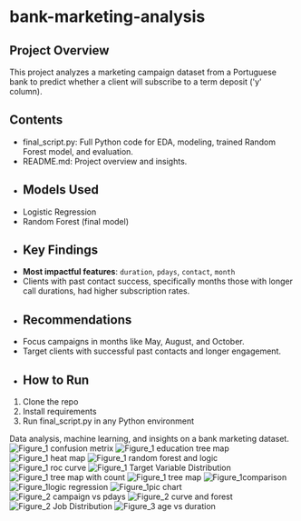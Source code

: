 # bank-marketing-analysis
## Project Overview
This project analyzes a marketing campaign dataset from a Portuguese bank to predict whether a client will subscribe to a term deposit ('y' column).
## Contents
- final_script.py: Full Python code for EDA, modeling, trained Random Forest model, and evaluation.
- README.md: Project overview and insights.
- ## Models Used
- Logistic Regression
- Random Forest (final model)
- ## Key Findings
- **Most impactful features**: `duration`, `pdays`, `contact`, `month`
- Clients with past contact success, specifically months those with longer call durations, had higher subscription rates.
- ## Recommendations
- Focus campaigns in months like May, August, and October.
- Target clients with successful past contacts and longer engagement.
- ## How to Run
1. Clone the repo
2. Install requirements
3. Run final_script.py in any Python environment

Data analysis, machine learning, and insights on a bank marketing dataset.
![Figure_1 confusion metrix](https://github.com/user-attachments/assets/eb4273bd-def8-447a-9355-1542401d0fc2)
![Figure_1 education tree map](https://github.com/user-attachments/assets/0f00a3e2-7f4e-43cb-85be-4746fb7d3c72)
![Figure_1 heat map](https://github.com/user-attachments/assets/0f1ce184-ce65-4ca5-a5ad-f1cf5fee6443)
![Figure_1 random forest and logic](https://github.com/user-attachments/assets/e3e6290b-a7c6-4e02-9b23-d507327be29c)
![Figure_1 roc curve](https://github.com/user-attachments/assets/a894f270-2609-4c06-becf-5aaecbbc6398)
![Figure_1 Target Variable Distribution](https://github.com/user-attachments/assets/8e118bf1-2b23-4614-82dc-45025672fa86)
![Figure_1 tree map with count](https://github.com/user-attachments/assets/36bce65a-c95f-4fe1-ae6a-6dc2d1f750bc)
![Figure_1 tree map](https://github.com/user-attachments/assets/6fc42ef4-ac17-4080-bd89-36c43de2e35d)
![Figure_1comparison](https://github.com/user-attachments/assets/052e6c90-a7de-4e1a-9311-4d1fe2f4b553)
![Figure_1logic regression](https://github.com/user-attachments/assets/64ca3352-b0f7-46c4-a8e2-9b89ef858256)
![Figure_1pic chart](https://github.com/user-attachments/assets/15876c08-5bbc-45fe-bb23-f4d6b456b2cb)
![Figure_2 campaign vs pdays](https://github.com/user-attachments/assets/4ccf7a30-52b3-45c7-8c1f-d32e5057feef)
![Figure_2 curve and forest](https://github.com/user-attachments/assets/6092e350-1459-4d6e-ba5a-0aaa24151b99)
![Figure_2 Job Distribution](https://github.com/user-attachments/assets/e2816c32-e155-4dfc-b5a6-c559c2388a81)
![Figure_3 age vs duration](https://github.com/user-attachments/assets/a600305e-3fa7-4602-914b-5c890e112696)

